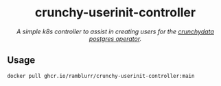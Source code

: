 <div align="center">


# crunchy-userinit-controller

_A simple k8s controller to assist in creating users for the [crunchydata postgres operator][crunchy]._

</div>


## Usage

`docker pull ghcr.io/ramblurr/crunchy-userinit-controller:main`




[crunchy]: https://access.crunchydata.com/documentation/postgres-operator/latest/
